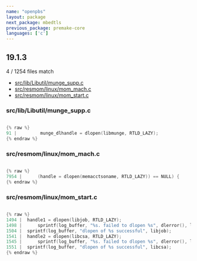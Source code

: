```yaml
---
name: "openpbs"
layout: package
next_package: mbedtls
previous_package: premake-core
languages: ['c']
---
```

## 19.1.3
4 / 1254 files match

 - [src/lib/Libutil/munge_supp.c](#srcliblibutilmunge_suppc)
 - [src/resmom/linux/mom_mach.c](#srcresmomlinuxmom_machc)
 - [src/resmom/linux/mom_start.c](#srcresmomlinuxmom_startc)

### src/lib/Libutil/munge_supp.c

```c

{% raw %}
91 |         munge_dlhandle = dlopen(libmunge, RTLD_LAZY);
{% endraw %}

```
### src/resmom/linux/mom_mach.c

```c

{% raw %}
7954 | 		(handle = dlopen(memacctsoname, RTLD_LAZY)) == NULL) {
{% endraw %}

```
### src/resmom/linux/mom_start.c

```c

{% raw %}
1494 | 	handle1 = dlopen(libjob, RTLD_LAZY);
1498 | 		sprintf(log_buffer, "%s. failed to dlopen %s", dlerror(), libjob);
1504 | 	sprintf(log_buffer, "dlopen of %s successful", libjob);
1541 | 	handle2 = dlopen(libcsa, RTLD_LAZY);
1545 | 		sprintf(log_buffer, "%s. failed to dlopen %s", dlerror(), libcsa);
1551 | 	sprintf(log_buffer, "dlopen of %s successful", libcsa);
{% endraw %}

```